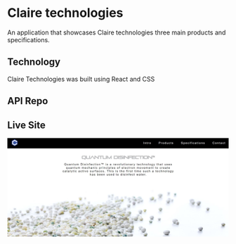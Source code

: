 # Claire technologies

An application that showcases Claire technologies three main products and specifications.

## Technology

Claire Technologies was built using React and CSS

## API Repo

## Live Site

<div><img src="src/images/ClaireIntro.jpg" alt="Intro"><div>
